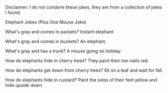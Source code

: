 Disclaimer: I do not condone these jokes, they are from a collection of jokes I found.

Elephant Jokes (Plus One Mouse Joke)

What's gray and comes in packets?
Instant elephant.

What's gray and comes in buckets?
An elephant.

What's gray and has a trunk?
A mouse going on holiday.

How do elephants hide in cherry trees?
They paint their toe-nails red.

How do elephants get down from cherry trees?
Sit on a leaf and wait for fall.

How do elephants hide in custard?
Paint the soles of their feet yellow and hide upside down.


